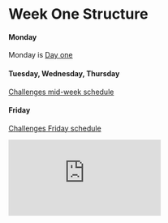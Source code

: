 # Week One Structure

#### Monday

Monday is [Day one](./day_one.md)

#### Tuesday, Wednesday, Thursday

[Challenges mid-week schedule](./challenges_mid_week_schedule.md)

#### Friday

[Challenges Friday schedule](./challenges_friday_schedule.md)

![Tracking pixel](https://githubanalytics.herokuapp.com/course/sequence/apprenticeship/week01.md)

